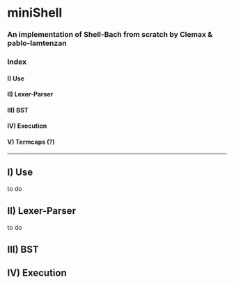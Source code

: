 # miniShell
### An implementation of Shell-Bach from scratch by Clemax & pablo-lamtenzan

### Index
#### I) Use
#### II) Lexer-Parser
#### III) BST
#### IV) Execution
#### V) Termcaps (?)
--------------------------------------------------------------------------------------------------------------------------------------------------------------------

## I) Use
 to do
 
## II) Lexer-Parser
to do

## III) BST

## IV) Execution
